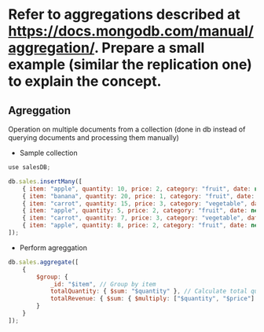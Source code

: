 # Refer to aggregations described at https://docs.mongodb.com/manual/aggregation/. Prepare a small example (similar the replication one) to explain the concept.

## Agreggation
Operation on multiple documents from a collection (done in db instead of querying documents and processing them manually)

- Sample collection
```js
use salesDB;

db.sales.insertMany([
    { item: "apple", quantity: 10, price: 2, category: "fruit", date: new Date("2024-11-01") },
    { item: "banana", quantity: 20, price: 1, category: "fruit", date: new Date("2024-11-02") },
    { item: "carrot", quantity: 15, price: 3, category: "vegetable", date: new Date("2024-11-03") },
    { item: "apple", quantity: 5, price: 2, category: "fruit", date: new Date("2024-11-04") },
    { item: "carrot", quantity: 7, price: 3, category: "vegetable", date: new Date("2024-11-05") },
    { item: "apple", quantity: 8, price: 2, category: "fruit", date: new Date("2024-11-06") }
]);
```

- Perform agreggation
```js
db.sales.aggregate([
    {
        $group: {
            _id: "$item", // Group by item
            totalQuantity: { $sum: "$quantity" }, // Calculate total quantity
            totalRevenue: { $sum: { $multiply: ["$quantity", "$price"] } } // Calculate total revenue
        }
    }
]);
```